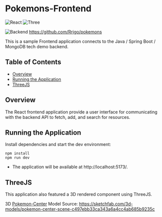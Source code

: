 # Pokemons-Frontend

![React](https://img.shields.io/badge/React-18.2.0-blue)
![Three](https://img.shields.io/badge/Three-v0.150.1-orange)

![Backend](https://img.shields.io/badge/Backend-SpringBoot-brightgreen) https://github.com/Rrjgo/pokemons

This is a sample Frontend application connects to the Java / Spring Boot / MongoDB tech demo backend.

## Table of Contents
  - [Overview](#overview)
  - [Running the Application](#running-the-application)
  - [ThreeJS](#threejs)


## Overview
The React frontend application provide a user interface for communicating with the backend API to fetch, add, and search for resources.



## Running the Application

 Install dependencies and start the dev environment:
 ```
npm install
npm run dev
 ```
- The application will be available at http://localhost:5173/.

## ThreeJS
This application also featured a 3D rendered component using ThreeJS. 

3D [Pokemon-Center](public/pokemon_center_scene) Model Source: https://sketchfab.com/3d-models/pokemon-center-scene-c497ebb33ca343a6a4cc4ab685b9235c



